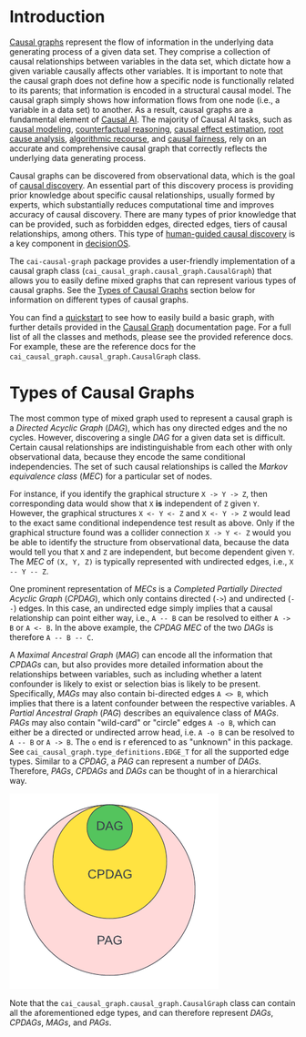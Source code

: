 # Introduction

[Causal graphs](https://youtu.be/gxA2YxkrKDg) represent the flow of information in the underlying data generating process 
of a given data set. They comprise a collection of causal relationships between variables in the data set, which dictate 
how a given variable causally affects other variables. It is important to note that the causal graph does not define how 
a specific node is functionally related to its parents; that information is encoded in a structural causal model. The 
causal graph simply shows how information flows from one node (i.e., a variable in a data set) to another. As a result, 
causal graphs are a fundamental element of [Causal AI](https://causalens.com/resources/knowledge-hub/). 
The majority of Causal AI tasks, such as [causal modeling](https://causalens.com/causalnet-state-of-the-art-structural-causal-modeling/), 
[counterfactual reasoning](https://youtu.be/NwF_gjvcKfE), [causal effect estimation](https://youtu.be/1ZR44wH9QCU), 
[root cause analysis](https://causalens.com/root-cause-analysis/), 
[algorithmic recourse](https://causalens.com/algorithmic-recourse/), and 
[causal fairness](https://causalens.com/causal-fairness/), rely on an accurate and comprehensive causal graph that 
correctly reflects the underlying data generating process.

Causal graphs can be discovered from observational data, which is the goal of 
[causal discovery](https://causalens.com/resources/knowledge-hub/discovering-causal-relationships/). An essential part of 
this discovery process is providing prior knowledge about specific causal relationships, usually formed by experts, which 
substantially reduces computational time and improves accuracy of causal discovery. There are many types of prior 
knowledge that can be provided, such as forbidden edges, directed edges, tiers of causal relationships, among others.
This type of [human-guided causal discovery](https://causalens.com/human-guided-causal-discovery/) is a key 
component in [decisionOS](https://causalens.com/decision-os/).

The `cai-causal-graph` package provides a user-friendly implementation of a causal graph class 
(`cai_causal_graph.causal_graph.CausalGraph`) that allows you to easily define mixed graphs that can represent various 
types of causal graphs. See the [Types of Causal Graphs](#types-of-causal-graphs) section below for information
on different types of causal graphs.

You can find a [quickstart](quickstart.md) to see how to easily build a basic graph, with further details provided in 
the [Causal Graph](causal_graph.md) documentation page. For a full list of all the classes and methods, please see
the provided reference docs. For example, these are the reference docs for the `cai_causal_graph.causal_graph.CausalGraph` 
class.

# Types of Causal Graphs

The most common type of mixed graph used to represent a causal graph is a _Directed Acyclic Graph_ (_DAG_), which has
ony directed edges and the no cycles. However, discovering a single _DAG_ for a given data set is difficult. Certain 
causal relationships are indistinguishable from each other with only observational data, because they encode the
same conditional independencies. The set of such causal relationships is called the _Markov equivalence class_ (_MEC_)
for a particular set of nodes.

For instance, if you identify the graphical structure `X -> Y -> Z`, then corresponding data would show that `X` 
**is** independent of `Z` given `Y`. However, the graphical structures `X <- Y <- Z` and `X <- Y -> Z` would lead to 
the exact same conditional independence test result as above. Only if the graphical structure found was a collider 
connection `X -> Y <- Z` would you be able to identify the structure from observational data,
because the data would tell you that `X` and `Z` are independent, but become dependent given `Y`. The _MEC_ of 
`(X, Y, Z)` is typically represented with undirected edges, i.e., `X -- Y -- Z`.

One prominent representation of _MECs_ is a _Completed Partially Directed Acyclic Graph_ (_CPDAG_), which only contains
directed (`->`) and undirected (`--`) edges. In this case, an undirected edge simply implies that a causal relationship
can point either way, i.e., `A -- B` can be resolved to either `A -> B` or `A <- B`. In the above example, the _CPDAG_
_MEC_ of the two _DAGs_ is therefore `A -- B -- C`.

A _Maximal Ancestral Graph_ (_MAG_) can encode all the information that _CPDAGs_ can, but also provides
more detailed information about the relationships between variables, such as including whether a latent confounder is
likely to exist or selection bias is likely to be present. Specifically, _MAGs_ may also contain bi-directed edges
`A <> B`, which implies that there is a latent confounder between the respective variables. A _Partial Ancestral Graph_ (_PAG_) 
describes an equivalence class of _MAGs_. _PAGs_ may also contain "wild-card" or "circle" edges `A -o B`, which can 
either be a directed or undirected arrow head, i.e. `A -o B` can be  resolved to `A -- B` or `A -> B`. The `o` end is r
eferenced to as "unknown" in this package. See `cai_causal_graph.type_definitions.EDGE_T` for all the supported edge 
types. Similar to a _CPDAG_, a _PAG_ can represent  a number of _DAGs_. Therefore, _PAGs_, _CPDAGs_ and _DAGs_ can be 
thought of in a hierarchical way.

![DAG CPDAG PAG](assets/DAG_CPDAG_PAG.png)

Note that the `cai_causal_graph.causal_graph.CausalGraph` class can contain all the aforementioned edge types, and 
can therefore represent _DAGs_, _CPDAGs_, _MAGs_, and _PAGs_.
